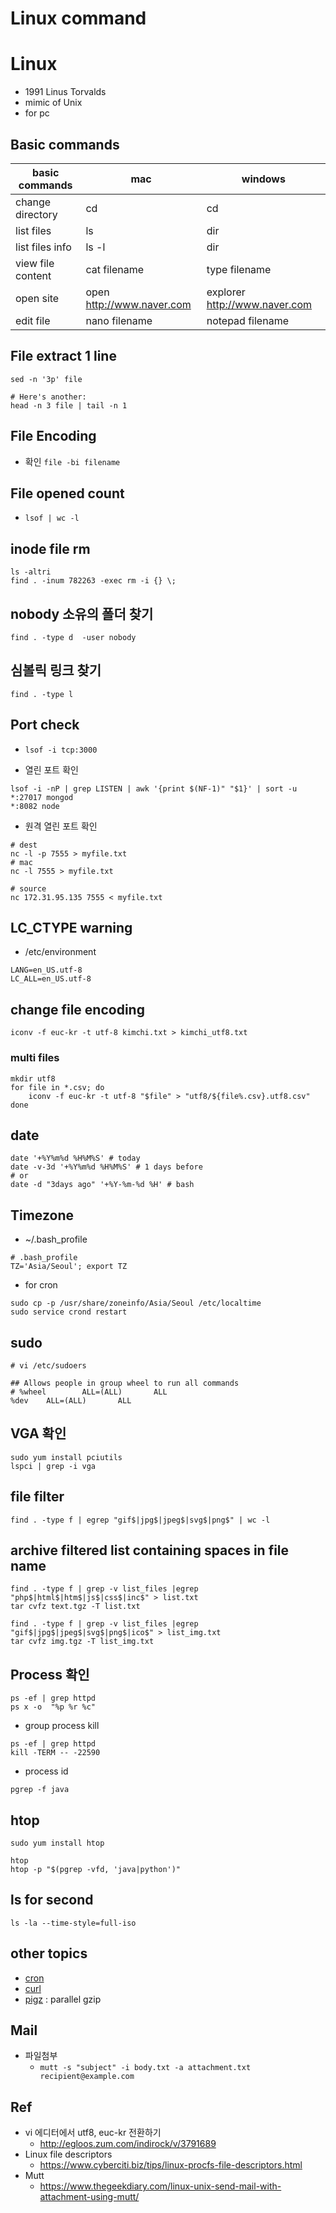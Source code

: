 # Linux command

# Linux

* 1991 Linus Torvalds
* mimic of Unix
* for pc

## Basic commands
|basic commands	| mac	| windows |
|----|----|----|
|change directory	| cd	| cd|
|list files	|ls	|dir|
|list files info	|ls -l	|dir|
|view file content	|cat filename	|type filename|
|open site	|open http://www.naver.com	|explorer http://www.naver.com|
|edit file	|nano filename	|notepad filename|

## File extract 1 line

```
sed -n '3p' file

# Here's another:
head -n 3 file | tail -n 1
```

## File Encoding
* 확인
  `file -bi filename`

## File opened count
* `lsof | wc -l`

## inode file rm

```
ls -altri
find . -inum 782263 -exec rm -i {} \;
```

## nobody 소유의 폴더 찾기

```
find . -type d  -user nobody
```

## 심볼릭 링크 찾기

```
find . -type l
```

## Port check
* `lsof -i tcp:3000`

* 열린 포트 확인

```
lsof -i -nP | grep LISTEN | awk '{print $(NF-1)" "$1}' | sort -u
*:27017 mongod
*:8082 node
```

* 원격 열린 포트 확인

```
# dest
nc -l -p 7555 > myfile.txt
# mac
nc -l 7555 > myfile.txt

# source
nc 172.31.95.135 7555 < myfile.txt
```

## LC_CTYPE warning

* /etc/environment

```
LANG=en_US.utf-8
LC_ALL=en_US.utf-8
```

## change file encoding

```
iconv -f euc-kr -t utf-8 kimchi.txt > kimchi_utf8.txt
```

### multi files

```
mkdir utf8
for file in *.csv; do
    iconv -f euc-kr -t utf-8 "$file" > "utf8/${file%.csv}.utf8.csv"
done
```

## date

```
date '+%Y%m%d %H%M%S' # today
date -v-3d '+%Y%m%d %H%M%S' # 1 days before
# or
date -d "3days ago" '+%Y-%m-%d %H' # bash
```

## Timezone

* ~/.bash_profile

```
# .bash_profile
TZ='Asia/Seoul'; export TZ
```

* for cron

```
sudo cp -p /usr/share/zoneinfo/Asia/Seoul /etc/localtime
sudo service crond restart
```

## sudo

```
# vi /etc/sudoers
```

```
## Allows people in group wheel to run all commands
# %wheel        ALL=(ALL)       ALL
%dev    ALL=(ALL)       ALL
```

## VGA 확인

```
sudo yum install pciutils
lspci | grep -i vga
```

## file filter

```
find . -type f | egrep "gif$|jpg$|jpeg$|svg$|png$" | wc -l
```

## archive filtered list containing spaces in file name

```
find . -type f | grep -v list_files |egrep "php$|html$|htm$|js$|css$|inc$" > list.txt
tar cvfz text.tgz -T list.txt

find . -type f | grep -v list_files |egrep "gif$|jpg$|jpeg$|svg$|png$|ico$" > list_img.txt
tar cvfz img.tgz -T list_img.txt
```

## Process 확인

```
ps -ef | grep httpd
ps x -o  "%p %r %c"
```

* group process kill

```
ps -ef | grep httpd
kill -TERM -- -22590
```

* process id

```
pgrep -f java
```

## htop

```
sudo yum install htop
```

```
htop
htop -p "$(pgrep -vfd, 'java|python')"
```

## ls for second

```
ls -la --time-style=full-iso
```

## other topics

* [cron](https://okdevtv.com/mib/linux/cron)
* [curl](https://okdevtv.com/mib/linux/curl)
* [pigz](https://okdevtv.com/mib/linux/pigz) : parallel gzip

## Mail

* 파일첨부
  * `mutt -s "subject" -i body.txt -a attachment.txt recipient@example.com`

## Ref

* vi 에디터에서 utf8, euc-kr 전환하기
  * http://egloos.zum.com/indirock/v/3791689
* Linux file descriptors
  * https://www.cyberciti.biz/tips/linux-procfs-file-descriptors.html
* Mutt
  * https://www.thegeekdiary.com/linux-unix-send-mail-with-attachment-using-mutt/
